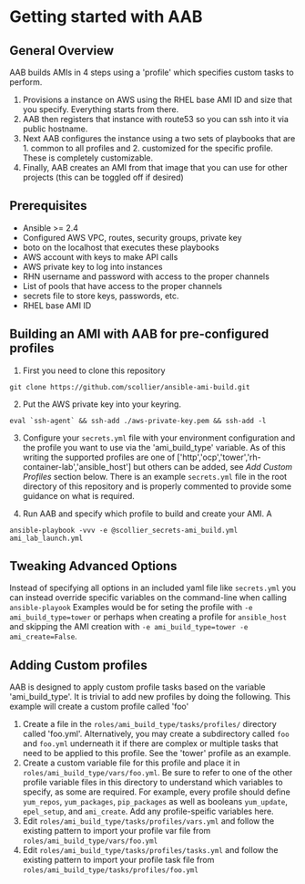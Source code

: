 # Getting started with AAB

## General Overview

AAB builds AMIs in 4 steps using a 'profile' which specifies custom tasks to perform.

1. Provisions a instance on AWS using the RHEL base AMI ID and size that you specify.  Everything starts from there.
1. AAB then registers that instance with route53 so you can ssh into it via public hostname.
1. Next AAB configures the instance using a two sets of playbooks that are 1. common to all profiles and 2. customized for the specific profile. These is completely customizable.
1. Finally, AAB creates an AMI from that image that you can use for other projects (this can be toggled off if desired)

## Prerequisites

* Ansible >= 2.4
* Configured AWS VPC, routes, security groups, private key
* boto on the localhost that executes these playbooks
* AWS account with keys to make API calls
* AWS private key to log into instances
* RHN username and password with access to the proper channels
* List of pools that have access to the proper channels
* secrets file to store keys, passwords, etc.
* RHEL base AMI ID

## Building an AMI with AAB for pre-configured profiles

1. First you need to clone this repository

```git clone https://github.com/scollier/ansible-ami-build.git```

2. Put the AWS private key into your keyring.

```eval `ssh-agent` && ssh-add ./aws-private-key.pem && ssh-add -l```

3. Configure your `secrets.yml` file with your environment configuration and the profile you want to use via the 'ami_build_type' variable. As of this writing the supported profiles are one of ['http','ocp','tower','rh-container-lab','ansible_host'] but others can be added, see *Add Custom Profiles* section below. There is an example `secrets.yml` file in the root directory of this repository and is properly commented to provide some guidance on what is required.

4. Run AAB and specify which profile to build and create your AMI. A

```ansible-playbook -vvv -e @scollier_secrets-ami_build.yml ami_lab_launch.yml```

## Tweaking Advanced Options

Instead of specifying all options in an included yaml file like `secrets.yml` you can instead override specific variables on the command-line when calling `ansible-playook` Examples would be for seting the profile with `-e ami_build_type=tower` or perhaps when creating a profile for `ansible_host` and skipping the AMI creation with `-e ami_build_type=tower -e ami_create=False`.

## Adding Custom profiles
AAB is designed to apply custom profile tasks based on the variable 'ami_build_type'. It is trivial to add new profiles by doing the following. This example will create a custom profile called 'foo'

1. Create a file in the `roles/ami_build_type/tasks/profiles/` directory called 'foo.yml'. Alternatively, you may create a subdirectory called `foo` and `foo.yml` underneath it if there are complex or multiple tasks that need to be applied to this profile. See the 'tower' profile as an example.
1. Create a custom variable file for this profile and place it in `roles/ami_build_type/vars/foo.yml`. Be sure to refer to one of the other profile variable files in this directory to understand which variables to specify, as some are required. For example, every profile should define `yum_repos`, `yum_packages`, `pip_packages` as well as booleans `yum_update`, `epel_setup`, and `ami_create`. Add any profile-speific variables here.
1. Edit `roles/ami_build_type/tasks/profiles/vars.yml` and follow the existing pattern to import your profile var file from `roles/ami_build_type/vars/foo.yml`
1. Edit `roles/ami_build_type/tasks/profiles/tasks.yml` and follow the existing pattern to import your profile task file from `roles/ami_build_type/tasks/profiles/foo.yml`
